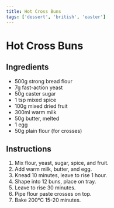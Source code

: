 ```yaml
---
title: Hot Cross Buns
tags: ['dessert', 'british', 'easter']
---
```


# Hot Cross Buns

## Ingredients
- 500g strong bread flour
- 7g fast-action yeast
- 50g caster sugar
- 1 tsp mixed spice
- 100g mixed dried fruit
- 300ml warm milk
- 50g butter, melted
- 1 egg
- 50g plain flour (for crosses)

## Instructions
1. Mix flour, yeast, sugar, spice, and fruit.
2. Add warm milk, butter, and egg.
3. Knead 10 minutes, leave to rise 1 hour.
4. Shape into 12 buns, place on tray.
5. Leave to rise 30 minutes.
6. Pipe flour paste crosses on top.
7. Bake 200°C 15-20 minutes. 